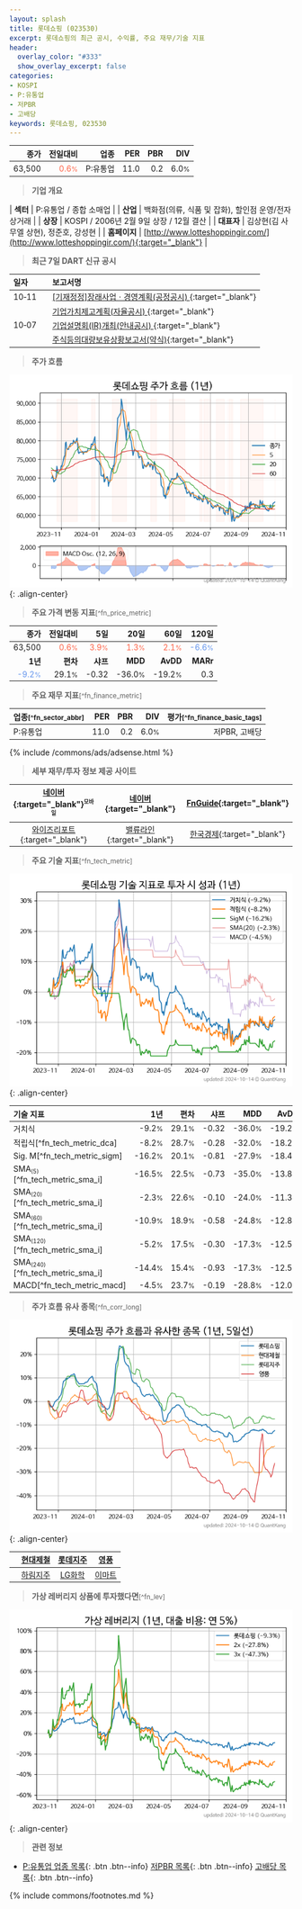 ```yaml
---
layout: splash
title: 롯데쇼핑 (023530)
excerpt: 롯데쇼핑의 최근 공시, 수익률, 주요 재무/기술 지표
header:
  overlay_color: "#333"
  show_overlay_excerpt: false
categories:
- KOSPI
- P:유통업
- 저PBR
- 고배당
keywords: 롯데쇼핑, 023530
---
```


| **종가** | **전일대비** | **업종** | **PER** | **PBR** | **DIV** |
| -------: | -----------: | -------: | ------: | ------: | ------: |
| 63,500 | <span style="color: tomato">0.6<small>%</small></span> | P:유통업 | 11.0 | 0.2 | 6.0<small>%</small> |

<!-- more -->


> **기업 개요**<a id="company"></a>

| <span style="white-space:nowrap;">**섹터**</span> | P:유통업 / 종합 소매업 |
| <span style="white-space:nowrap;">**산업**</span> | 백화점(의류, 식품 및 잡화), 할인점 운영/전자상거래 |
| <span style="white-space:nowrap;">**상장**</span> | KOSPI / 2006년 2월 9일 상장 / 12월 결산 |
| <span style="white-space:nowrap;">**대표자**</span> | 김상현(김 사무엘 상현), 정준호, 강성현 |
| <span style="white-space:nowrap;">**홈페이지**</span> | [http://www.lotteshoppingir.com/](http://www.lotteshoppingir.com/){:target="_blank"} |


> **최근 7일 DART 신규 공시**<a id="dart"></a>

| **일자** |      | **보고서명** |
| :------- | :--- | :----------- |
| 10&#x2011;11 | | [[기재정정]장래사업ㆍ경영계획(공정공시)              ](https://dart.fss.or.kr/dsaf001/main.do?rcpNo=20241011800119){:target="_blank"} |
|  | | [기업가치제고계획(자율공시)              ](https://dart.fss.or.kr/dsaf001/main.do?rcpNo=20241011800115){:target="_blank"} |
| 10&#x2011;07 | | [기업설명회(IR)개최(안내공시)              ](https://dart.fss.or.kr/dsaf001/main.do?rcpNo=20241007800499){:target="_blank"} |
|  | | [주식등의대량보유상황보고서(약식)](https://dart.fss.or.kr/dsaf001/main.do?rcpNo=20241007000241){:target="_blank"} |


> **주가 흐름**<a id="price"></a>

![023530](/stock/images/023530.png){: .align-center}


> **주요 가격 변동 지표**<small>[^fn_price_metric]</small>

| **종가** | **전일대비** | **5일** | **20일** | **60일** | **120일** |
| -------: | -----------: | ------: | -------: | -------: | --------: |
| 63,500 | <span style="color: tomato">0.6<small>%</small></span> | <span style="color: tomato">3.9<small>%</small></span> | <span style="color: tomato">1.3<small>%</small></span> | <span style="color: tomato">2.1<small>%</small></span> | <span style="color: cornflowerblue">-6.6<small>%</small></span> |
| **1년** | **편차** | **샤프** | **MDD** | **AvDD** | **MARr** |
| <span style="color: cornflowerblue">-9.2<small>%</small></span> | 29.1<small>%</small> | -0.32 | -36.0<small>%</small> | -19.2<small>%</small> | 0.3 |


> **주요 재무 지표**<small>[^fn_finance_metric]</small>

| **업종**<small>[^fn_sector_abbr]</small> | **PER** | **PBR** | **DIV** | **평가**<small>[^fn_finance_basic_tags]</small> |
| :--------------------------------------- | ------: | ------: | ------: | ----------------------------------------------: |
| P:유통업 | 11.0 | 0.2 | 6.0<small>%</small> | 저PBR, 고배당 |



{% include /commons/ads/adsense.html %}

> **세부 재무/투자 정보 제공 사이트**

| [네이버](https://m.stock.naver.com/domestic/stock/023530/finance/summary){:target="_blank"}<sup><small>모바일</small></sup> | [네이버](https://finance.naver.com/item/coinfo.naver?code=023530){:target="_blank"} | [FnGuide](https://comp.fnguide.com/SVO2/ASP/SVD_Invest.asp?gicode=A023530&MenuYn=Y){:target="_blank"} |
| :---: | :---: | :---: |
| [와이즈리포트](https://comp.wisereport.co.kr/company/c1040001.aspx?cmp_cd=023530){:target="_blank"} | [밸류라인](https://www.valueline.co.kr/finance/summary/023530){:target="_blank"} | [한국경제](https://markets.hankyung.com/stock/023530/financial-summary){:target="_blank"} |


> **주요 기술 지표**<small>[^fn_tech_metric]</small>


![023530](/stock/images/023530_tech.png){: .align-center}

| **기술 지표** | **1년** | **편차** | **샤프** | **MDD** | **AvDD** |
| :------------ | ------: | -----------: | -------: | ------: | -------: |
| 거치식 | -9.2<small>%</small> | 29.1<small>%</small> | -0.32 | -36.0<small>%</small> | -19.2<small>%</small> |
| 적립식[^fn_tech_metric_dca] | -8.2<small>%</small> | 28.7<small>%</small> | -0.28 | -32.0<small>%</small> | -18.2<small>%</small> |
| Sig. M[^fn_tech_metric_sigm] | -16.2<small>%</small> | 20.1<small>%</small> | -0.81 | -27.9<small>%</small> | -18.4<small>%</small> |
| SMA<small><sub>(5)</sub></small>[^fn_tech_metric_sma_i] | -16.5<small>%</small> | 22.5<small>%</small> | -0.73 | -35.0<small>%</small> | -13.8<small>%</small> |
| SMA<small><sub>(20)</sub></small>[^fn_tech_metric_sma_i] | -2.3<small>%</small> | 22.6<small>%</small> | -0.10 | -24.0<small>%</small> | -11.3<small>%</small> |
| SMA<small><sub>(60)</sub></small>[^fn_tech_metric_sma_i] | -10.9<small>%</small> | 18.9<small>%</small> | -0.58 | -24.8<small>%</small> | -12.8<small>%</small> |
| SMA<small><sub>(120)</sub></small>[^fn_tech_metric_sma_i] | -5.2<small>%</small> | 17.5<small>%</small> | -0.30 | -17.3<small>%</small> | -12.5<small>%</small> |
| SMA<small><sub>(240)</sub></small>[^fn_tech_metric_sma_i] | -14.4<small>%</small> | 15.4<small>%</small> | -0.93 | -17.3<small>%</small> | -12.5<small>%</small> |
| MACD[^fn_tech_metric_macd] | -4.5<small>%</small> | 23.7<small>%</small> | -0.19 | -28.8<small>%</small> | -12.0<small>%</small> |


> **주가 흐름 유사 종목**<a id="corr"></a><small>[^fn_corr_long]</small>

![023530](/stock/images/023530_corr.png){: .align-center}

|       | [현대제철](/004020/) | [롯데지주](/004990/) | [영풍](/000670/) |
| :---: | :------------------------------------: | :------------------------------------: | :------------------------------------: |
|       | [하림지주](/003380/) | [LG화학](/051910/) | [이마트](/139480/) |


> **가상 레버리지 상품에 투자했다면**<a id="2x"></a><small>[^fn_lev]</small>

![023530](/stock/images/023530_2x.png){: .align-center}


> **관련 정보**

- [P:유통업 업종 목록](/stats/sector/kospi_업종_유통업_종목/){: .btn .btn--info} [저PBR 목록](/fn/fn_low_pbr/){: .btn .btn--info} [고배당 목록](/fn/fn_high_div/){: .btn .btn--info}

{% include commons/footnotes.md %}